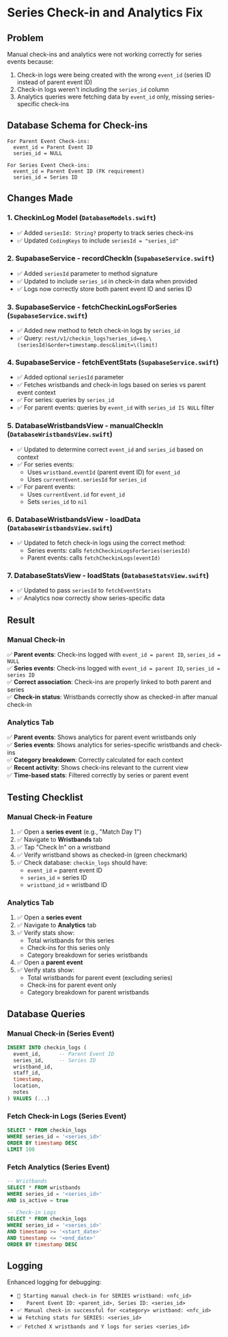 # Series Check-in and Analytics Fix

## Problem
Manual check-ins and analytics were not working correctly for series events because:
1. Check-in logs were being created with the wrong `event_id` (series ID instead of parent event ID)
2. Check-in logs weren't including the `series_id` column
3. Analytics queries were fetching data by `event_id` only, missing series-specific check-ins

## Database Schema for Check-ins
```
For Parent Event Check-ins:
  event_id = Parent Event ID
  series_id = NULL

For Series Event Check-ins:
  event_id = Parent Event ID (FK requirement)
  series_id = Series ID
```

## Changes Made

### 1. **CheckinLog Model** (`DatabaseModels.swift`)
- ✅ Added `seriesId: String?` property to track series check-ins
- ✅ Updated `CodingKeys` to include `seriesId = "series_id"`

### 2. **SupabaseService - recordCheckIn** (`SupabaseService.swift`)
- ✅ Added `seriesId` parameter to method signature
- ✅ Updated to include `series_id` in check-in data when provided
- ✅ Logs now correctly store both parent event ID and series ID

### 3. **SupabaseService - fetchCheckinLogsForSeries** (`SupabaseService.swift`)
- ✅ Added new method to fetch check-in logs by `series_id`
- ✅ Query: `rest/v1/checkin_logs?series_id=eq.\(seriesId)&order=timestamp.desc&limit=\(limit)`

### 4. **SupabaseService - fetchEventStats** (`SupabaseService.swift`)
- ✅ Added optional `seriesId` parameter
- ✅ Fetches wristbands and check-in logs based on series vs parent event context
- ✅ For series: queries by `series_id`
- ✅ For parent events: queries by `event_id` with `series_id IS NULL` filter

### 5. **DatabaseWristbandsView - manualCheckIn** (`DatabaseWristbandsView.swift`)
- ✅ Updated to determine correct `event_id` and `series_id` based on context
- ✅ For series events:
  - Uses `wristband.eventId` (parent event ID) for `event_id`
  - Uses `currentEvent.seriesId` for `series_id`
- ✅ For parent events:
  - Uses `currentEvent.id` for `event_id`
  - Sets `series_id` to `nil`

### 6. **DatabaseWristbandsView - loadData** (`DatabaseWristbandsView.swift`)
- ✅ Updated to fetch check-in logs using the correct method:
  - Series events: calls `fetchCheckinLogsForSeries(seriesId)`
  - Parent events: calls `fetchCheckinLogs(eventId)`

### 7. **DatabaseStatsView - loadStats** (`DatabaseStatsView.swift`)
- ✅ Updated to pass `seriesId` to `fetchEventStats`
- ✅ Analytics now correctly show series-specific data

## Result

### Manual Check-in
✅ **Parent events**: Check-ins logged with `event_id = parent ID`, `series_id = NULL`  
✅ **Series events**: Check-ins logged with `event_id = parent ID`, `series_id = series ID`  
✅ **Correct association**: Check-ins are properly linked to both parent and series  
✅ **Check-in status**: Wristbands correctly show as checked-in after manual check-in

### Analytics Tab
✅ **Parent events**: Shows analytics for parent event wristbands only  
✅ **Series events**: Shows analytics for series-specific wristbands and check-ins  
✅ **Category breakdown**: Correctly calculated for each context  
✅ **Recent activity**: Shows check-ins relevant to the current view  
✅ **Time-based stats**: Filtered correctly by series or parent event

## Testing Checklist

### Manual Check-in Feature
1. ✅ Open a **series event** (e.g., "Match Day 1")
2. ✅ Navigate to **Wristbands** tab
3. ✅ Tap "Check In" on a wristband
4. ✅ Verify wristband shows as checked-in (green checkmark)
5. ✅ Check database: `checkin_logs` should have:
   - `event_id` = parent event ID
   - `series_id` = series ID
   - `wristband_id` = wristband ID

### Analytics Tab
1. ✅ Open a **series event**
2. ✅ Navigate to **Analytics** tab
3. ✅ Verify stats show:
   - Total wristbands for this series
   - Check-ins for this series only
   - Category breakdown for series wristbands
4. ✅ Open a **parent event**
5. ✅ Verify stats show:
   - Total wristbands for parent event (excluding series)
   - Check-ins for parent event only
   - Category breakdown for parent wristbands

## Database Queries

### Manual Check-in (Series Event)
```sql
INSERT INTO checkin_logs (
  event_id,      -- Parent Event ID
  series_id,     -- Series ID
  wristband_id,
  staff_id,
  timestamp,
  location,
  notes
) VALUES (...)
```

### Fetch Check-in Logs (Series Event)
```sql
SELECT * FROM checkin_logs
WHERE series_id = '<series_id>'
ORDER BY timestamp DESC
LIMIT 100
```

### Fetch Analytics (Series Event)
```sql
-- Wristbands
SELECT * FROM wristbands
WHERE series_id = '<series_id>'
AND is_active = true

-- Check-in Logs
SELECT * FROM checkin_logs
WHERE series_id = '<series_id>'
AND timestamp >= '<start_date>'
AND timestamp <= '<end_date>'
ORDER BY timestamp DESC
```

## Logging
Enhanced logging for debugging:
- `🔄 Starting manual check-in for SERIES wristband: <nfc_id>`
- `   Parent Event ID: <parent_id>, Series ID: <series_id>`
- `✅ Manual check-in successful for <category> wristband: <nfc_id>`
- `📊 Fetching stats for SERIES: <series_id>`
- `✅ Fetched X wristbands and Y logs for series <series_id>`
